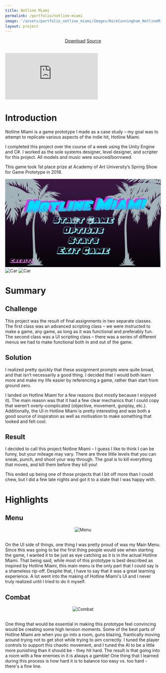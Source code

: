 ```yaml
---
title: Notline Miami
permalink: /portfolio/notline-miami
image: '/assets/portfolio_notline_miami/Images/NickCunningham_NotlineMiami_Icon2.png'
layout: project
---
```


<div style="text-align:center">
    <a href="https://drive.google.com/uc?authuser=0&id=1oPSaVtlgl8mOu4-EixPoUfY-QskGAk8l&export=download" target="_blank" class="button button--primary">Download</a>
    <a href="https://github.com/TheNickOfTime/Notline-Miami" target="_blank" class="button button--primary">Source</a>
</div>

<br>

<p><iframe src="https://www.youtube.com/embed/NvbuN30eAcA" loading="lazy" frameborder="0" allowfullscreen></iframe></p>

# Introduction

Notline Miami is a game prototype I made as a case study – my goal was to attempt to replicate various aspects of the indie hit, Hotline Miami.

I completed this project over the course of a week using the Unity Engine and C#. I worked as the sole systems designer, level designer, and scripter for this project. All models and music were sourced/borrowed.

This game took 1st place prize at Academy of Art University’s Spring Show for Game Prototype in 2018.

<div class="gallery-box">
  <div class="gallery">
    <img src="/assets/portfolio_notline_miami/Images/NickCunningham_NotlineMiami_screenshot01.png" loading="lazy" alt="Car">
    <!-- <img src="/assets/portfolio_notline_miami/Images/NickCunningham_NotlineMiami_screenshot02.png" loading="lazy" alt="Car"> -->
    <img src="/assets/portfolio_notline_miami/Images/NickCunningham_NotlineMiami_screenshot03.png" loading="lazy" alt="Car">
    <img src="/assets/portfolio_notline_miami/Images/NickCunningham_NotlineMiami_screenshot04.png" loading="lazy" alt="Car">
  </div>
</div>

# Summary

## Challenge
This project was the result of final assignments in two separate classes. The first class was an advanced scripting class – we were instructed to make a game, any game, as long as it was functional and preferably fun. The second class was a UI scripting class – there was a series of different menus we had to make functional both in and out of the game.

## Solution
I realized pretty quickly that these assignment prompts were quite broad, and that isn’t necessarily a good thing. I decided that I would both learn more and make my life easier by referencing a game, rather than start from ground zero.

I landed on Hotline Miami for a few reasons (but mostly because I enjoyed it). The main reason was that it had a few clear mechanics that I could copy that weren’t overly-complicated (objective, movement, gunplay, etc.). Additionally, the UI in Hotline Miami is pretty interesting and was both a good source of inspiration as well as motivation to make something that looked and felt cool.

## Result
I decided to call this project Notline Miami – I guess I like to think I can be funny, but your mileage may vary. There are three little levels that you can sneak, punch, and shoot your way through. The goal is to kill everything that moves, and kill them before they kill you!

This ended up being one of those projects that I bit off more than I could chew, but I did a few late nights and got it to a state that I was happy with.

# Highlights

## Menu
<div style="text-align:center">
    <img src="/assets/portfolio_notline_miami/NotlineMiami_Clip02.gif" alt="Menu"> 
</div>
<br>

On the UI side of things, one thing I was pretty proud of was my Main Menu. Since this was going to be the first thing people would see when starting the game, I wanted it to be just as eye catching as it is in the actual Hotline Miami. That being said, while most of this prototype is best described as inspired by Hotline Miami, this main menu is the only part that I could say is a shameless rip-off. Despite that, I have to say that it was a great learning experience. A lot went into the making of Hotline Miami's UI and I never truly realized until I tried to do it myself.

## Combat
<div style="text-align:center">
    <img src="/assets/portfolio_notline_miami/NotlineMiami_Clip01.gif" alt="Combat"> 
</div>
<br>

One thing that would be essential in making this prototype feel convincing would be creating some high tension moments. Some of the best parts of Hotline Miami are when you go into a room, guns blazing, frantically moving around trying not to get shot while trying to aim correctly. I tuned the player controls to support this chaotic movement, and I tuned the AI to be a little more punishing than it should be - they hit hard. The result is that going into a room with a few enemies in it is always a gamble! One thing that I learned during this process is how hard it is to balance too easy vs. too hard - there's a fine line.